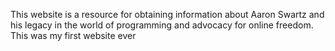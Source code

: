 This website is a resource for obtaining information about Aaron Swartz and his legacy in the world of programming and advocacy for online freedom. This was my first website ever
